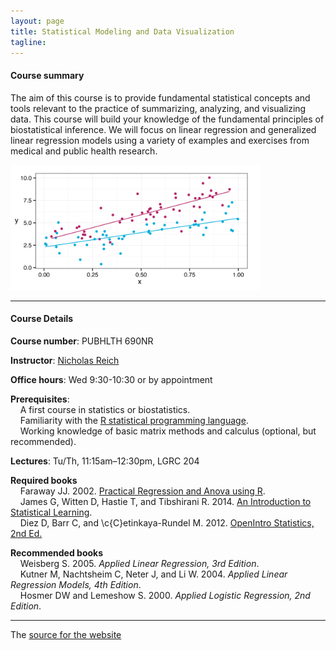 ```yaml
---
layout: page
title: Statistical Modeling and Data Visualization
tagline: 
---
```



#### Course summary
The aim of this course is to provide fundamental statistical concepts and tools relevant to the practice of summarizing, analyzing, and visualizing data. This course will build your knowledge of the fundamental principles of biostatistical inference.  We will focus on linear regression and generalized linear regression models using a variety of examples and exercises from medical and public health research. 

<img src="assets/slide-includes/logo-interaction-image.jpg" width="400"/>


---

#### Course Details

**Course number**: PUBHLTH 690NR 

**Instructor**: [Nicholas Reich](http://people.umass.edu/nick)

**Office hours**: Wed 9:30-10:30 or by appointment

**Prerequisites**: <br> 
&nbsp; &nbsp; A first course in statistics or biostatistics.<br>
&nbsp; &nbsp; Familiarity with the [R statistical programming language](http://www.r-project.org). <br>
&nbsp; &nbsp; Working knowledge of basic matrix methods and calculus (optional, but recommended).

**Lectures**: Tu/Th, 11:15am&ndash;12:30pm, LGRC 204

**Required books** <br>
&nbsp; &nbsp; Faraway JJ. 2002. [Practical Regression and Anova using R](http://cran.r-project.org/doc/contrib/Faraway-PRA.pdf). <br>
&nbsp; &nbsp; James G, Witten D, Hastie T, and Tibshirani R. 2014. [An Introduction to Statistical Learning](http://www-bcf.usc.edu/~gareth/ISL/). <br>
&nbsp; &nbsp; Diez D, Barr C, and \c{C}etinkaya-Rundel M. 2012. [OpenIntro Statistics, 2nd Ed.](http://www.openintro.org/stat/index.php)

**Recommended books** <br>
&nbsp; &nbsp; Weisberg S. 2005. *Applied Linear Regression, 3rd Edition*. <br>
&nbsp; &nbsp; Kutner M, Nachtsheim C, Neter J, and Li W. 2004. *Applied Linear Regression Models, 4th Edition*. <br>
&nbsp; &nbsp; Hosmer DW and Lemeshow S. 2000. *Applied Logistic Regression, 2nd Edition*.


---

The [source for the website](https://github.com/nickreich/stat-modeling-2015/tree/gh-pages) 